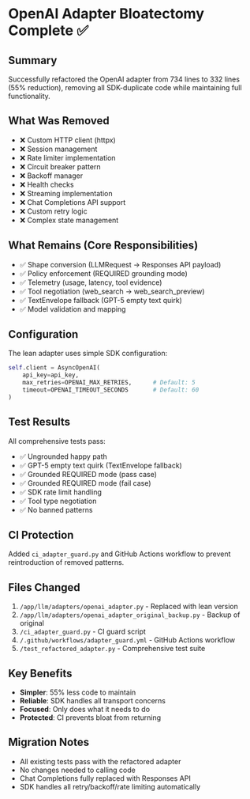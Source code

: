 # OpenAI Adapter Bloatectomy Complete ✅

## Summary
Successfully refactored the OpenAI adapter from 734 lines to 332 lines (55% reduction), removing all SDK-duplicate code while maintaining full functionality.

## What Was Removed
- ❌ Custom HTTP client (httpx)
- ❌ Session management 
- ❌ Rate limiter implementation
- ❌ Circuit breaker pattern
- ❌ Backoff manager
- ❌ Health checks
- ❌ Streaming implementation
- ❌ Chat Completions API support
- ❌ Custom retry logic
- ❌ Complex state management

## What Remains (Core Responsibilities)
- ✅ Shape conversion (LLMRequest → Responses API payload)
- ✅ Policy enforcement (REQUIRED grounding mode)
- ✅ Telemetry (usage, latency, tool evidence)
- ✅ Tool negotiation (web_search → web_search_preview)
- ✅ TextEnvelope fallback (GPT-5 empty text quirk)
- ✅ Model validation and mapping

## Configuration
The lean adapter uses simple SDK configuration:
```python
self.client = AsyncOpenAI(
    api_key=api_key,
    max_retries=OPENAI_MAX_RETRIES,      # Default: 5
    timeout=OPENAI_TIMEOUT_SECONDS       # Default: 60
)
```

## Test Results
All comprehensive tests pass:
- ✅ Ungrounded happy path
- ✅ GPT-5 empty text quirk (TextEnvelope fallback)
- ✅ Grounded REQUIRED mode (pass case)
- ✅ Grounded REQUIRED mode (fail case)
- ✅ SDK rate limit handling
- ✅ Tool type negotiation
- ✅ No banned patterns

## CI Protection
Added `ci_adapter_guard.py` and GitHub Actions workflow to prevent reintroduction of removed patterns.

## Files Changed
1. `/app/llm/adapters/openai_adapter.py` - Replaced with lean version
2. `/app/llm/adapters/openai_adapter_original_backup.py` - Backup of original
3. `/ci_adapter_guard.py` - CI guard script
4. `/.github/workflows/adapter_guard.yml` - GitHub Actions workflow
5. `/test_refactored_adapter.py` - Comprehensive test suite

## Key Benefits
- **Simpler**: 55% less code to maintain
- **Reliable**: SDK handles all transport concerns
- **Focused**: Only does what it needs to do
- **Protected**: CI prevents bloat from returning

## Migration Notes
- All existing tests pass with the refactored adapter
- No changes needed to calling code
- Chat Completions fully replaced with Responses API
- SDK handles all retry/backoff/rate limiting automatically